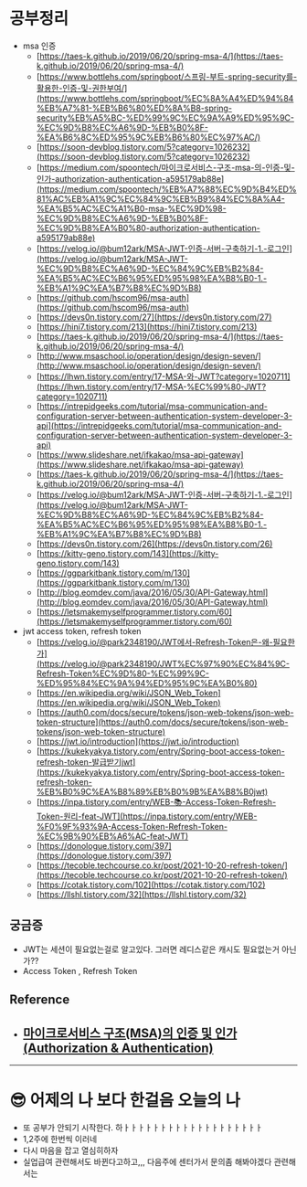 # 공부정리

- msa 인증
    - [https://taes-k.github.io/2019/06/20/spring-msa-4/](https://taes-k.github.io/2019/06/20/spring-msa-4/)
    - [https://www.bottlehs.com/springboot/스프링-부트-spring-security를-활용한-인증-및-권한부여/](https://www.bottlehs.com/springboot/%EC%8A%A4%ED%94%84%EB%A7%81-%EB%B6%80%ED%8A%B8-spring-security%EB%A5%BC-%ED%99%9C%EC%9A%A9%ED%95%9C-%EC%9D%B8%EC%A6%9D-%EB%B0%8F-%EA%B6%8C%ED%95%9C%EB%B6%80%EC%97%AC/)
    - [https://soon-devblog.tistory.com/5?category=1026232](https://soon-devblog.tistory.com/5?category=1026232)
    - [https://medium.com/spoontech/마이크로서비스-구조-msa-의-인증-및-인가-authorization-authentication-a595179ab88e](https://medium.com/spoontech/%EB%A7%88%EC%9D%B4%ED%81%AC%EB%A1%9C%EC%84%9C%EB%B9%84%EC%8A%A4-%EA%B5%AC%EC%A1%B0-msa-%EC%9D%98-%EC%9D%B8%EC%A6%9D-%EB%B0%8F-%EC%9D%B8%EA%B0%80-authorization-authentication-a595179ab88e)
    - [https://velog.io/@bum12ark/MSA-JWT-인증-서버-구축하기-1.-로그인](https://velog.io/@bum12ark/MSA-JWT-%EC%9D%B8%EC%A6%9D-%EC%84%9C%EB%B2%84-%EA%B5%AC%EC%B6%95%ED%95%98%EA%B8%B0-1.-%EB%A1%9C%EA%B7%B8%EC%9D%B8)
    - [https://github.com/hscom96/msa-auth](https://github.com/hscom96/msa-auth)
    - [https://devs0n.tistory.com/27](https://devs0n.tistory.com/27)
    - [https://hini7.tistory.com/213](https://hini7.tistory.com/213)
    - [https://taes-k.github.io/2019/06/20/spring-msa-4/](https://taes-k.github.io/2019/06/20/spring-msa-4/)
    - [http://www.msaschool.io/operation/design/design-seven/](http://www.msaschool.io/operation/design/design-seven/)
    - [https://lhwn.tistory.com/entry/17-MSA-와-JWT?category=1020711](https://lhwn.tistory.com/entry/17-MSA-%EC%99%80-JWT?category=1020711)
    - [https://intrepidgeeks.com/tutorial/msa-communication-and-configuration-server-between-authentication-system-developer-3-api](https://intrepidgeeks.com/tutorial/msa-communication-and-configuration-server-between-authentication-system-developer-3-api)
    - [https://www.slideshare.net/ifkakao/msa-api-gateway](https://www.slideshare.net/ifkakao/msa-api-gateway)
    - [https://taes-k.github.io/2019/06/20/spring-msa-4/](https://taes-k.github.io/2019/06/20/spring-msa-4/)
    - [https://velog.io/@bum12ark/MSA-JWT-인증-서버-구축하기-1.-로그인](https://velog.io/@bum12ark/MSA-JWT-%EC%9D%B8%EC%A6%9D-%EC%84%9C%EB%B2%84-%EA%B5%AC%EC%B6%95%ED%95%98%EA%B8%B0-1.-%EB%A1%9C%EA%B7%B8%EC%9D%B8)
    - [https://devs0n.tistory.com/26](https://devs0n.tistory.com/26)
    - [https://kitty-geno.tistory.com/143](https://kitty-geno.tistory.com/143)
    - [https://ggparkitbank.tistory.com/m/130](https://ggparkitbank.tistory.com/m/130)
    - [http://blog.eomdev.com/java/2016/05/30/API-Gateway.html](http://blog.eomdev.com/java/2016/05/30/API-Gateway.html)
    - [https://letsmakemyselfprogrammer.tistory.com/60](https://letsmakemyselfprogrammer.tistory.com/60)
- jwt access token, refresh token
    - [https://velog.io/@park2348190/JWT에서-Refresh-Token은-왜-필요한가](https://velog.io/@park2348190/JWT%EC%97%90%EC%84%9C-Refresh-Token%EC%9D%80-%EC%99%9C-%ED%95%84%EC%9A%94%ED%95%9C%EA%B0%80)
    - [https://en.wikipedia.org/wiki/JSON_Web_Token](https://en.wikipedia.org/wiki/JSON_Web_Token)
    - [https://auth0.com/docs/secure/tokens/json-web-tokens/json-web-token-structure](https://auth0.com/docs/secure/tokens/json-web-tokens/json-web-token-structure)
    - [https://jwt.io/introduction](https://jwt.io/introduction)
    - [https://kukekyakya.tistory.com/entry/Spring-boot-access-token-refresh-token-발급받기jwt](https://kukekyakya.tistory.com/entry/Spring-boot-access-token-refresh-token-%EB%B0%9C%EA%B8%89%EB%B0%9B%EA%B8%B0jwt)
    - [https://inpa.tistory.com/entry/WEB-📚-Access-Token-Refresh-Token-원리-feat-JWT](https://inpa.tistory.com/entry/WEB-%F0%9F%93%9A-Access-Token-Refresh-Token-%EC%9B%90%EB%A6%AC-feat-JWT)
    - [https://donologue.tistory.com/397](https://donologue.tistory.com/397)
    - [https://tecoble.techcourse.co.kr/post/2021-10-20-refresh-token/](https://tecoble.techcourse.co.kr/post/2021-10-20-refresh-token/)
    - [https://cotak.tistory.com/102](https://cotak.tistory.com/102)
    - [https://llshl.tistory.com/32](https://llshl.tistory.com/32)

## 궁금증

- JWT는 세션이 필요없는걸로 알고있다. 그러면 레디스같은 캐시도 필요없는거 아닌가??
- Access Token , Refresh Token

## Reference

- ****[마이크로서비스 구조(MSA)의 인증 및 인가(Authorization & Authentication)](https://medium.com/spoontech/%EB%A7%88%EC%9D%B4%ED%81%AC%EB%A1%9C%EC%84%9C%EB%B9%84%EC%8A%A4-%EA%B5%AC%EC%A1%B0-msa-%EC%9D%98-%EC%9D%B8%EC%A6%9D-%EB%B0%8F-%EC%9D%B8%EA%B0%80-authorization-authentication-a595179ab88e)****
    - 

---

# 😎 어제의 나 보다 한걸음 오늘의 나

- 또 공부가 안되기 시작한다. 하ㅏㅏㅏㅏㅏㅏㅏㅏㅏㅏㅏㅏㅏㅏㅏㅏㅏㅏㅏ
- 1,2주에 한번씩 이러네
- 다시 마음을 잡고 열심히하자
- 실업급여 관련해서도 바뀐다고하고,,, 다음주에 센터가서 문의좀 해봐야겠다 관련해서는
